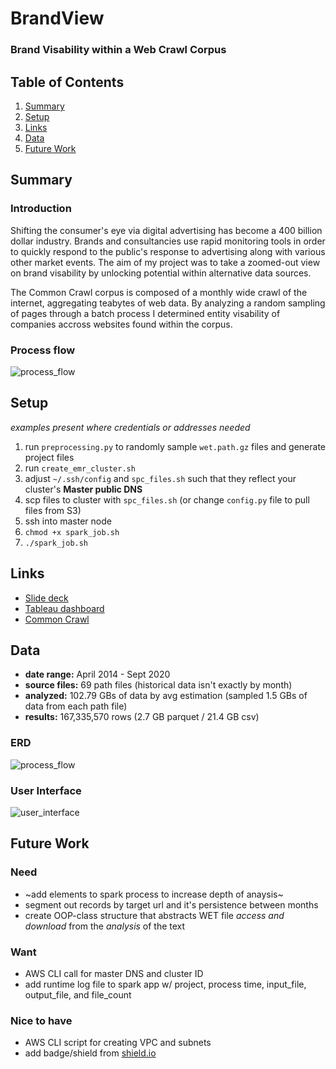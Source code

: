 # __BrandView__ 
### Brand Visability within a Web Crawl Corpus

## Table of Contents
1. [Summary](README.md#summary)
2. [Setup](README.md#setup)
3. [Links](README.md#links)
4. [Data](README.md#data)
5. [Future Work](README.md#future-work)

## Summary
### Introduction
Shifting the consumer's eye via digital advertising has become a 400 billion dollar industry. Brands and consultancies use rapid monitoring tools in order to quickly respond to the public's response to advertising along with various other market events. The aim of my project was to take a zoomed-out view on brand visability by unlocking potential within alternative data sources.

The Common Crawl corpus is composed of a monthly wide crawl of the internet, aggregating teabytes of web data. By analyzing a random sampling of pages through a batch process I determined entity visability of companies accross websites found within the corpus.

### Process flow
![process_flow](https://github.com/william-cass-wright/insight_data_eng/blob/master/images/new_process_flow.png)

## Setup
_examples present where credentials or addresses needed_
1. run `preprocessing.py` to randomly sample `wet.path.gz` files and generate project files
2. run `create_emr_cluster.sh`
3. adjust `~/.ssh/config` and `spc_files.sh` such that they reflect your cluster's __Master public DNS__ 
4. scp files to cluster with `spc_files.sh` (or change `config.py` file to pull files from S3)
5. ssh into master node
6. `chmod +x spark_job.sh`
7. `./spark_job.sh`

## Links
- [Slide deck](https://docs.google.com/presentation/d/1Snfb07JO33BxOD7dne0vgiSb7Koa0BrrAwoh-_eo1_U/edit?usp=sharing)
- [Tableau dashboard](https://public.tableau.com/profile/will.wright6939#!/vizhome/brand_visability_within_web_corpus/BrandVisabilitywithinWebCorpus?publish=yes)
- [Common Crawl](https://registry.opendata.aws/commoncrawl/)

## Data
- __date range:__ April 2014 - Sept 2020
- __source files:__ 69 path files (historical data isn't exactly by month)
- __analyzed:__ 102.79 GBs of data by avg estimation (sampled 1.5 GBs of data from each path file)
- __results:__ 167,335,570 rows (2.7 GB parquet / 21.4 GB csv)

### ERD
![process_flow](https://github.com/william-cass-wright/insight_data_eng/blob/master/images/results_erd.png)

### User Interface
![user_interface](https://github.com/william-cass-wright/insight_data_eng/blob/master/images/brand_visability_within_web_corpus.png)  

## Future Work
### Need
- ~add elements to spark process to increase depth of anaysis~
- segment out records by target url and it's persistence between months
- create OOP-class structure that abstracts WET file _access and download_ from the _analysis_ of the text

### Want
- AWS CLI call for master DNS and cluster ID
- add runtime log file to spark app w/ project, process time, input_file, output_file, and file_count

### Nice to have
- AWS CLI script for creating VPC and subnets
- add badge/shield from [shield.io](https://shields.io/category/platform-support)
